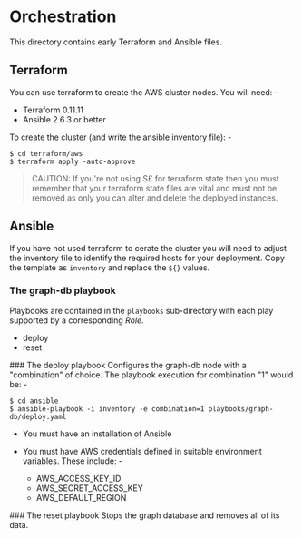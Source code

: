 # Orchestration
This directory contains early Terraform and Ansible files.

## Terraform
You can use terraform to create the AWS cluster nodes. You will need: -

- Terraform 0.11.11
- Ansible 2.6.3 or better

To create the cluster (and write the ansible inventory file): -

    $ cd terraform/aws
    $ terraform apply -auto-approve

>   CAUTION: If you're not using S£ for terraform state then
    you must remember that your terraform state files are
    vital and must not be removed as only you can alter and delete
    the deployed instances.
    
## Ansible
If you have not used terraform to cerate the cluster you will need to adjust
the inventory file to identify the required hosts for your deployment.
Copy the template as `inventory` and replace the `${}` values.

### The graph-db playbook
Playbooks are contained in the `playbooks` sub-directory with each play
supported by a corresponding *Role*. 

-   deploy
-   reset

### The deploy playbook
Configures the graph-db node with a "combination" of choice.
The playbook execution for combination "1" would be: -

    $ cd ansible
    $ ansible-playbook -i inventory -e combination=1 playbooks/graph-db/deploy.yaml 

-   You must have an installation of Ansible
-   You must have AWS credentials defined in suitable environment variables.
    These include: -
    
    -   AWS_ACCESS_KEY_ID
    -   AWS_SECRET_ACCESS_KEY
    -   AWS_DEFAULT_REGION

### The reset playbook
Stops the graph database and removes all of its data.
